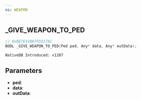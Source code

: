 ```yaml
---
ns: WEAPON
---
```

## _GIVE_WEAPON_TO_PED

```c
// 0xBE7E42B07FD317AC
BOOL _GIVE_WEAPON_TO_PED(Ped ped, Any* data, Any* outData);
```

```
NativeDB Introduced: v1207
```

## Parameters
* **ped**:
* **data**:
* **outData**:
